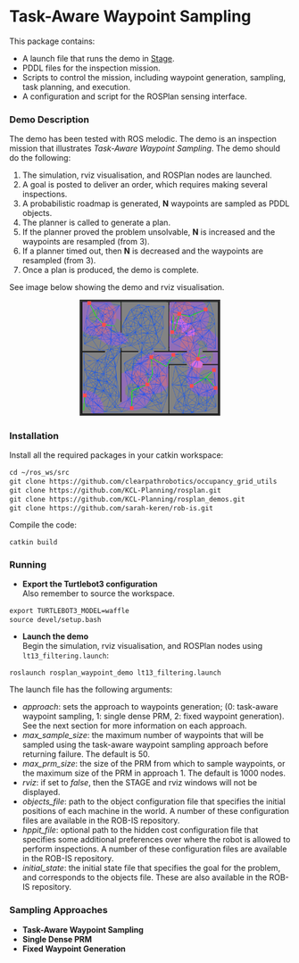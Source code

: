 # Task-Aware Waypoint Sampling

This package contains:

- A launch file that runs the demo in [Stage](http://wiki.ros.org/stage).
- PDDL files for the inspection mission.
- Scripts to control the mission, including waypoint generation, sampling, task planning, and execution.
- A configuration and script for the ROSPlan sensing interface.

### Demo Description

The demo has been tested with ROS melodic. The demo is an inspection mission that illustrates *Task-Aware Waypoint Sampling*. The demo should do the following:

1.  The simulation, rviz visualisation, and ROSPlan nodes are launched.
2. A goal is posted to deliver an order, which requires making several inspections.
3. A probabilistic roadmap is generated, **N** waypoints are sampled as PDDL objects.
4. The planner is called to generate a plan.
5. If the planner proved the problem unsolvable, **N** is increased and the waypoints are resampled (from 3).
6. If a planner timed out, then **N** is decreased and the waypoints are resampled (from 3).
7. Once a plan is produced, the demo is complete.

See image below showing the demo and rviz visualisation.

<center><img alt="demo screenshot" src="rosplan_waypoint_demo.png" width="50%"></center>

### Installation

Install all the required packages in your catkin workspace:
```
cd ~/ros_ws/src
git clone https://github.com/clearpathrobotics/occupancy_grid_utils
git clone https://github.com/KCL-Planning/rosplan.git
git clone https://github.com/KCL-Planning/rosplan_demos.git
git clone https://github.com/sarah-keren/rob-is.git
```
Compile the code:
```
catkin build
```

### Running

-  **Export the Turtlebot3 configuration**  
Also remember to source the workspace.
```
export TURTLEBOT3_MODEL=waffle
source devel/setup.bash
```
- **Launch the demo**  
Begin the simulation, rviz visualisation, and ROSPlan nodes using `lt13_filtering.launch`:
```
roslaunch rosplan_waypoint_demo lt13_filtering.launch
```
The launch file has the following arguments:
  - *approach*: sets the approach to waypoints generation; (0: task-aware waypoint sampling, 1: single dense PRM, 2: fixed waypoint generation). See the next section for more information on each approach.
  - *max_sample_size*: the maximum number of waypoints that will be sampled using the task-aware waypoint sampling approach before returning failure. The default is 50.
  - *max_prm_size*: the size of the PRM from which to sample waypoints, or the maximum size of the PRM in approach 1. The default is 1000 nodes.
  - *rviz*: if set to *false*, then the STAGE and rviz windows will not be displayed.
  - *objects_file*: path to the object configuration file that specifies the initial positions of each machine in the world. A number of these configuration files are available in the ROB-IS repository.
  - *hppit_file*: optional path to the hidden cost configuration file that specifies some additional preferences over where the robot is allowed to perform inspections. A number of these configuration files are available in the ROB-IS repository.
  - *initial_state*: the initial state file that specifies the goal for the problem, and corresponds to the objects file. These are also available in the ROB-IS repository.

### Sampling Approaches

- **Task-Aware Waypoint Sampling**  
- **Single Dense PRM**  
- **Fixed Waypoint Generation**  
